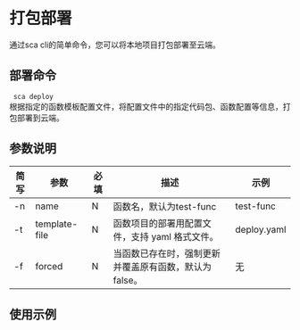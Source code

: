 # 打包部署
通过sca cli的简单命令，您可以将本地项目打包部署至云端。
## 部署命令
` sca deploy`    
根据指定的函数模板配置文件，将配置文件中的指定代码包、函数配置等信息，打包部署到云端。

## 参数说明

| 简写 | 参数          | 必填 | 描述                                                   | 示例        |
| ---- | ------------- | ---- | ------------------------------------------------------ | ----------- |
| -n   | name          | N    | 函数名，默认为test-func                                | test-func   |
| -t   | template-file | N    | 函数项目的部署用配置文件，支持 yaml 格式文件。         | deploy.yaml |
| -f   | forced        | N    | 当函数已存在时，强制更新并覆盖原有函数，默认为 false。 | 无          |

## 使用示例

